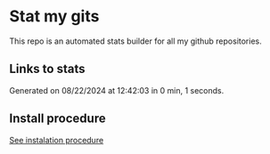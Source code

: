 # Stat my gits

This repo is an automated stats builder for all my github repositories.

## Links to stats


Generated on 08/22/2024 at 12:42:03 in 0 min, 1 seconds.

## Install procedure

[See instalation procedure](./src/install.md)

